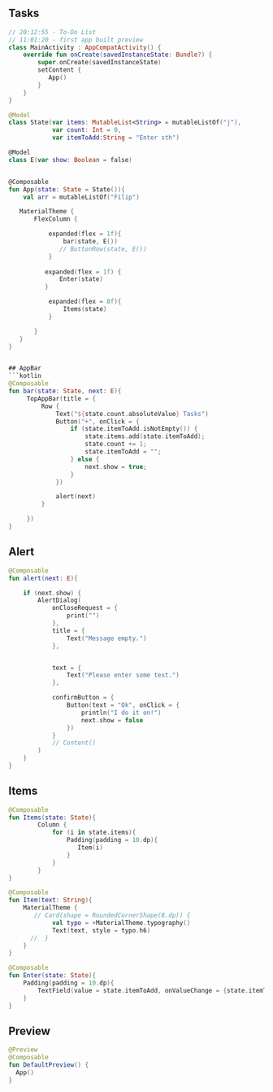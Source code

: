 ## Tasks
```kotlin
// 20:12:55 - To-Do List
// 11:01:20 - first app built preview
class MainActivity : AppCompatActivity() {
    override fun onCreate(savedInstanceState: Bundle?) {
        super.onCreate(savedInstanceState)
        setContent {
           App()
        }
    }
}

@Model
class State(var items: MutableList<String> = mutableListOf("j"),
            var count: Int = 0,
            var itemToAdd:String = "Enter sth")

@Model
class E(var show: Boolean = false)


@Composable
fun App(state: State = State()){
    val arr = mutableListOf("Filip")

   MaterialTheme {
       FlexColumn {

           expanded(flex = 1f){
               bar(state, E())
              // ButtonRow(state, E())
           }
           
          expanded(flex = 1f) {
              Enter(state)
          }

           expanded(flex = 8f){
               Items(state)
           }

       }
   }
}


## AppBar
```kotlin
@Composable
fun bar(state: State, next: E){
     TopAppBar(title = {
         Row {
             Text("${state.count.absoluteValue} Tasks")
             Button("+", onClick = {
                 if (state.itemToAdd.isNotEmpty()) {
                     state.items.add(state.itemToAdd);
                     state.count += 1;
                     state.itemToAdd = "";
                 } else {
                     next.show = true;
                 }
             })

             alert(next)
         }

     })
}
```

## Alert
```kotlin
@Composable
fun alert(next: E){

    if (next.show) {
        AlertDialog(
            onCloseRequest = {
                print("")
            },
            title = {
                Text("Message empty.")
            },


            text = {
                Text("Please enter some text.")
            },

            confirmButton = {
                Button(text = "Ok", onClick = {
                    println("I do it on!")
                    next.show = false
                })
            }
            // Content()
        )
    }
}

```

## Items
```kotlin
@Composable
fun Items(state: State){
        Column {
            for (i in state.items){
                Padding(padding = 10.dp){
                   Item(i)
                }
            }
        }
}
```


```kotlin
@Composable
fun Item(text: String){
    MaterialTheme {
       // Card(shape = RoundedCornerShape(8.dp)) {
            val typo = +MaterialTheme.typography()
            Text(text, style = typo.h6)
      //  }
    }
}
```

```kotlin
@Composable
fun Enter(state: State){
    Padding(padding = 10.dp){
        TextField(value = state.itemToAdd, onValueChange = {state.itemToAdd = it})
    }
}
```

## Preview
```kotlin
@Preview
@Composable
fun DefaultPreview() {
  App()
}
```





```
